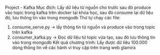 Project - Kafka
Mục đích:
Lấy dữ liệu từ nguồn cho trước sau đó produce vào topic trong kafka trên docker tại khóa học, sau đó consume lại dữ liệu đó, lưu thông tin vào trong mongodb
Thứ tự chạy các file:
1. consume_serve.py -> lấy thông tin từ nguồn và produce vào trong topic trên kafka
2. consumer_kafka.py -> Đọc dữ liệu từ topic vừa tạo, sau đó lưu thông tin vào trong mongodb
Kết quả chương trình:
Lấy được dữ liệu 100.000 dòng thông tin về các hành vi truy cập trên trang web glamira
